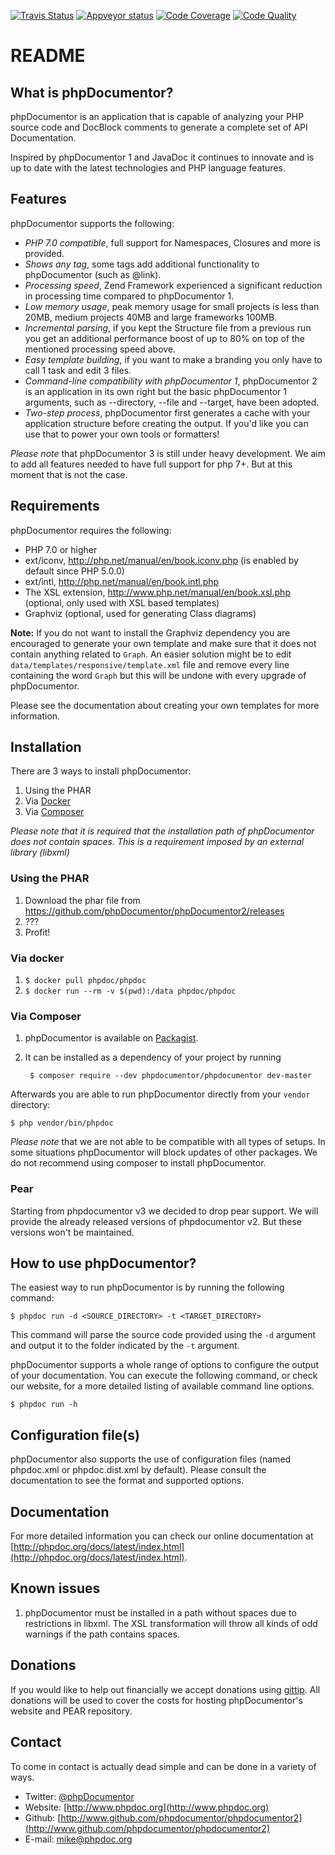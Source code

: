 [![Travis Status](https://travis-ci.org/phpDocumentor/phpDocumentor2.svg?branch=develop)](https://travis-ci.org/phpDocumentor/phpDocumentor2)
[![Appveyor status](https://ci.appveyor.com/api/projects/status/v0cma0g1d7r4p04u/branch/develop?svg=true)](https://ci.appveyor.com/project/phpDocumentor/phpdocumentor2/branch/develop)
[![Code Coverage](https://scrutinizer-ci.com/g/phpDocumentor/phpDocumentor2/badges/coverage.png?b=develop)](https://scrutinizer-ci.com/g/phpDocumentor/phpDocumentor2/?branch=develop)
[![Code Quality](https://scrutinizer-ci.com/g/phpDocumentor/phpDocumentor2/badges/quality-score.png?b=develop)](https://scrutinizer-ci.com/g/phpDocumentor/phpDocumentor2/?branch=develop)

README
======

What is phpDocumentor?
----------------

phpDocumentor is an application that is capable of analyzing your PHP source code and
DocBlock comments to generate a complete set of API Documentation.

Inspired by phpDocumentor 1 and JavaDoc it continues to innovate and is up to date
with the latest technologies and PHP language features.

Features
--------

phpDocumentor supports the following:

* *PHP 7.0 compatible*, full support for Namespaces, Closures and more is provided.
* *Shows any tag*, some tags add additional functionality to phpDocumentor (such as @link).
* *Processing speed*, Zend Framework experienced a significant reduction in processing time compared to phpDocumentor 1.
* *Low memory usage*, peak memory usage for small projects is less than 20MB, medium projects 40MB and large frameworks 100MB.
* *Incremental parsing*, if you kept the Structure file from a previous run you get an additional performance boost of up
  to 80% on top of the mentioned processing speed above.
* *Easy template building*, if you want to make a branding you only have to call 1 task and edit 3 files.
* *Command-line compatibility with phpDocumentor 1*, phpDocumentor 2 is an application in its own right but the
  basic phpDocumentor 1 arguments, such as --directory, --file and --target, have been adopted.
* *Two-step process*, phpDocumentor first generates a cache with your application structure before creating the output.
  If you'd like you can use that to power your own tools or formatters!

*Please note* that phpDocumentor 3 is still under heavy development. We aim to add all features needed to have full support
for php 7+. But at this moment that is not the case.

Requirements
------------

phpDocumentor requires the following:

* PHP 7.0 or higher
* ext/iconv, http://php.net/manual/en/book.iconv.php (is enabled by default since PHP 5.0.0)
* ext/intl, http://php.net/manual/en/book.intl.php
* The XSL extension, http://www.php.net/manual/en/book.xsl.php (optional, only used with XSL based templates)
* Graphviz (optional, used for generating Class diagrams)

**Note:**
If you do not want to install the Graphviz dependency you are encouraged to generate your own template and make sure
that it does not contain anything related to `Graph`.
An easier solution might be to edit `data/templates/responsive/template.xml` file and remove every line
containing the word `Graph` but this will be undone with every upgrade of phpDocumentor.

Please see the documentation about creating your own templates for more information.

Installation
------------

There are 3 ways to install phpDocumentor:

1. Using the PHAR
2. Via [Docker](https://hub.docker.com/r/phpdoc/phpdoc/)
3. Via [Composer](https://getcomposer.org)

_*Please note* that it is required that the installation path of phpDocumentor does not
contain spaces. This is a requirement imposed by an external library (libxml)_

### Using the PHAR

1. Download the phar file from https://github.com/phpDocumentor/phpDocumentor2/releases
2. ???
3. Profit!

### Via docker

1. `$ docker pull phpdoc/phpdoc`
2. `$ docker run --rm -v $(pwd):/data phpdoc/phpdoc`

### Via Composer

1. phpDocumentor is available on [Packagist](https://packagist.org/packages/phpdocumentor/phpdocumentor).
2. It can be installed as a dependency of your project by running

        $ composer require --dev phpdocumentor/phpdocumentor dev-master

Afterwards you are able to run phpDocumentor directly from your `vendor` directory:

    $ php vendor/bin/phpdoc

*Please note* that we are not able to be compatible with all types of setups. In
some situations phpDocumentor will block updates of other packages. We do not recommend
using composer to install phpDocumentor.

### Pear
Starting from phpdocumentor v3 we decided to drop pear support. We will provide the
already released versions of phpdocumentor v2. But these versions won't be maintained.

How to use phpDocumentor?
-------------------

The easiest way to run phpDocumentor is by running the following command:

    $ phpdoc run -d <SOURCE_DIRECTORY> -t <TARGET_DIRECTORY>

This command will parse the source code provided using the `-d` argument and
output it to the folder indicated by the `-t` argument.

phpDocumentor supports a whole range of options to configure the output of your documentation.
You can execute the following command, or check our website, for a more detailed listing of available command line options.

    $ phpdoc run -h

Configuration file(s)
---------------------

phpDocumentor also supports the use of configuration files (named phpdoc.xml or phpdoc.dist.xml by default).
Please consult the documentation to see the format and supported options.

Documentation
-------------

For more detailed information you can check our online documentation at [http://phpdoc.org/docs/latest/index.html](http://phpdoc.org/docs/latest/index.html).

Known issues
------------

1. phpDocumentor must be installed in a path without spaces due to restrictions in libxml. The XSL transformation
   will throw all kinds of odd warnings if the path contains spaces.

Donations
---------

If you would like to help out financially we accept donations using [gittip](https://www.gittip.com/mvriel/). All
donations will be used to cover the costs for hosting phpDocumentor's website and PEAR repository.

Contact
-------

To come in contact is actually dead simple and can be done in a variety of ways.

* Twitter: [@phpDocumentor](http://twitter.com/phpdocumentor)
* Website: [http://www.phpdoc.org](http://www.phpdoc.org)
* Github:  [http://www.github.com/phpdocumentor/phpdocumentor2](http://www.github.com/phpdocumentor/phpdocumentor2)
* E-mail:  [mike@phpdoc.org](mailto:mike@phpdoc.org)
